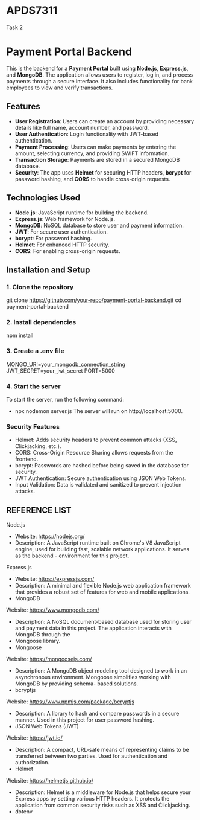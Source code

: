 # APDS7311
Task 2

# Payment Portal Backend

This is the backend for a **Payment Portal** built using **Node.js**, **Express.js**, and **MongoDB**. The application allows users to register, log in, and process payments through a secure interface. It also includes functionality for bank employees to view and verify transactions.

## Features
- **User Registration**: Users can create an account by providing necessary details like full name, account number, and password.
- **User Authentication**: Login functionality with JWT-based authentication.
- **Payment Processing**: Users can make payments by entering the amount, selecting currency, and providing SWIFT information.
- **Transaction Storage**: Payments are stored in a secured MongoDB database.
- **Security**: The app uses **Helmet** for securing HTTP headers, **bcrypt** for password hashing, and **CORS** to handle cross-origin requests.

## Technologies Used
- **Node.js**: JavaScript runtime for building the backend.
- **Express.js**: Web framework for Node.js.
- **MongoDB**: NoSQL database to store user and payment information.
- **JWT**: For secure user authentication.
- **bcrypt**: For password hashing.
- **Helmet**: For enhanced HTTP security.
- **CORS**: For enabling cross-origin requests.

## Installation and Setup

### 1. Clone the repository
git clone https://github.com/your-repo/payment-portal-backend.git
cd payment-portal-backend

### 2. Install dependencies
npm install

### 3. Create a .env file
MONGO_URI=your_mongodb_connection_string
JWT_SECRET=your_jwt_secret
PORT=5000

### 4. Start the server
To start the server, run the following command:
 - npx nodemon server.js
The server will run on http://localhost:5000.

### Security Features
- Helmet: Adds security headers to prevent common attacks (XSS, Clickjacking, etc.).
- CORS: Cross-Origin Resource Sharing allows requests from the frontend.
- bcrypt: Passwords are hashed before being saved in the database for security.
- JWT Authentication: Secure authentication using JSON Web Tokens.
- Input Validation: Data is validated and sanitized to prevent injection attacks.


## REFERENCE LIST
Node.js
  - Website: https://nodejs.org/
  - Description: A JavaScript runtime built on Chrome's V8 JavaScript engine, used for building fast, scalable network applications. It serves as the backend        - environment for this project.
    
Express.js
  - Website: https://expressjs.com/
  - Description: A minimal and flexible Node.js web application framework that provides a robust set of features for web and mobile applications.
  - MongoDB

Website: https://www.mongodb.com/
  - Description: A NoSQL document-based database used for storing user and payment data in this project. The application interacts with MongoDB through the
  - Mongoose library.
  - Mongoose

Website: https://mongoosejs.com/
  - Description: A MongoDB object modeling tool designed to work in an asynchronous environment. Mongoose simplifies working with MongoDB by providing schema-         based solutions.
  - bcryptjs

Website: https://www.npmjs.com/package/bcryptjs
  - Description: A library to hash and compare passwords in a secure manner. Used in this project for user password hashing.
  - JSON Web Tokens (JWT)

Website: https://jwt.io/
  - Description: A compact, URL-safe means of representing claims to be transferred between two parties. Used for authentication and authorization.
  - Helmet

Website: https://helmetjs.github.io/
  - Description: Helmet is a middleware for Node.js that helps secure your Express apps by setting various HTTP headers. It protects the application from common       security risks such as XSS and Clickjacking.
  - dotenv






